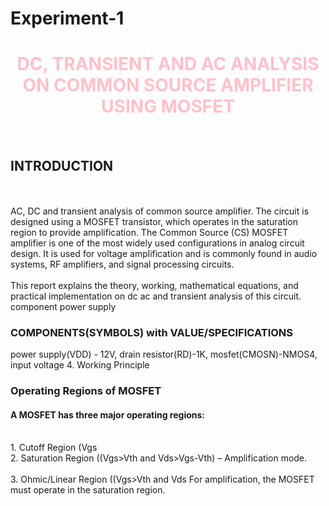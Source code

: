 # Experiment-1  
<body>
<center>
  <font color="pink">

 <h1>DC, TRANSIENT AND AC ANALYSIS ON COMMON SOURCE AMPLIFIER USING MOSFET</h1>
 </font>
 </center>
 </body>
 <br>
 <h2> INTRODUCTION </h2>  </br> 
     <br>
   AC, DC and transient analysis of common source amplifier. The circuit is designed using a MOSFET transistor, which operates in the saturation region to provide amplification.      
The Common Source (CS) MOSFET amplifier is one of the most widely used configurations in analog circuit design. It is used for voltage amplification and is commonly found in audio systems, RF amplifiers, and signal processing circuits.</br>
<br>
This report explains the theory, working, mathematical equations, and practical implementation on dc ac and transient analysis of this circuit.
</br>

<th>
  <tr>
    <td>component</td>
  </tr>

 <tr>
   <td>power supply
   </td>
 </tr>

 <h3> COMPONENTS(SYMBOLS) with VALUE/SPECIFICATIONS </h3>
 <p>
 power supply(VDD) - 12V,
 drain resistor(RD)-1K,
 mosfet(CMOSN)-NMOS4,
 input voltage<VIN) - AC signal,
 ground-0v.
 </p>
 4. Working Principle

<h3>Operating Regions of MOSFET</h3>
<h4>A MOSFET has three major operating regions:</h4>
<br>1. Cutoff Region (Vgs<Vth) – No current flows.</br>
<br>2. Saturation Region ((Vgs>Vth and Vds>Vgs-Vth) – Amplification mode.</br>
<br>3. Ohmic/Linear Region ((Vgs>Vth and Vds<Vgs-Vth) – Acts as a resistor.</br>
For amplification, the MOSFET must operate in the saturation region.

    
